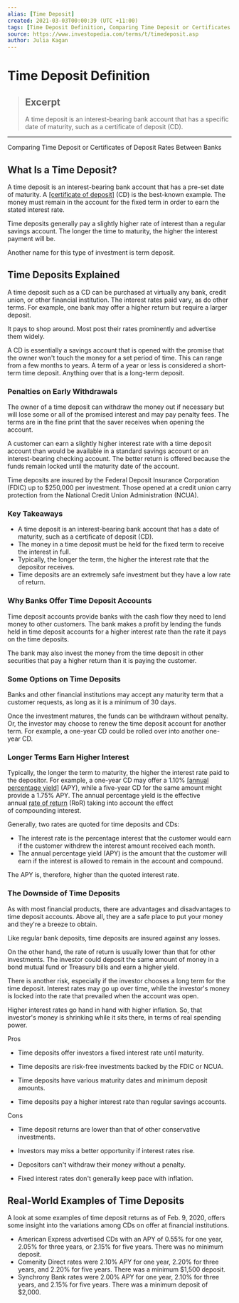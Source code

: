```yaml
---
alias: [Time Deposit]
created: 2021-03-03T00:00:39 (UTC +11:00)
tags: [Time Deposit Definition, Comparing Time Deposit or Certificates of Deposit Rates Between Banks]
source: https://www.investopedia.com/terms/t/timedeposit.asp
author: Julia Kagan
---
```


# Time Deposit Definition

> ## Excerpt
> A time deposit is an interest-bearing bank account that has a specific date of maturity, such as a certificate of deposit (CD).

---

Comparing Time Deposit or Certificates of Deposit Rates Between Banks
## What Is a Time Deposit?

A time deposit is an interest-bearing bank account that has a pre-set date of maturity. A [[certificate of deposit]](https://www.investopedia.com/terms/c/certificateofdeposit.asp) (CD) is the best-known example. The money must remain in the account for the fixed term in order to earn the stated interest rate.

Time deposits generally pay a slightly higher rate of interest than a regular savings account. The longer the time to maturity, the higher the interest payment will be.

Another name for this type of investment is term deposit.

## Time Deposits Explained

A time deposit such as a CD can be purchased at virtually any bank, credit union, or other financial institution. The interest rates paid vary, as do other terms. For example, one bank may offer a higher return but require a larger deposit.

It pays to shop around. Most post their rates prominently and advertise them widely.

A CD is essentially a savings account that is opened with the promise that the owner won't touch the money for a set period of time. This can range from a few months to years. A term of a year or less is considered a short-term time deposit. Anything over that is a long-term deposit.

### Penalties on Early Withdrawals

The owner of a time deposit can withdraw the money out if necessary but will lose some or all of the promised interest and may pay penalty fees. The terms are in the fine print that the saver receives when opening the account.

A customer can earn a slightly higher interest rate with a time deposit account than would be available in a standard savings account or an interest-bearing checking account. The better return is offered because the funds remain locked until the maturity date of the account.

Time deposits are insured by the Federal Deposit Insurance Corporation (FDIC) up to $250,000 per investment. Those opened at a credit union carry protection from the National Credit Union Administration (NCUA).

### Key Takeaways

-   A time deposit is an interest-bearing bank account that has a date of maturity, such as a certificate of deposit (CD).
-   The money in a time deposit must be held for the fixed term to receive the interest in full.
-   Typically, the longer the term, the higher the interest rate that the depositor receives.
-   Time deposits are an extremely safe investment but they have a low rate of return.

### Why Banks Offer Time Deposit Accounts

Time deposit accounts provide banks with the cash flow they need to lend money to other customers. The bank makes a profit by lending the funds held in time deposit accounts for a higher interest rate than the rate it pays on the time deposits.

The bank may also invest the money from the time deposit in other securities that pay a higher return than it is paying the customer.

### Some Options on Time Deposits

Banks and other financial institutions may accept any maturity term that a customer requests, as long as it is a minimum of 30 days.

Once the investment matures, the funds can be withdrawn without penalty. Or, the investor may choose to renew the time deposit account for another term. For example, a one-year CD could be rolled over into another one-year CD.

### Longer Terms Earn Higher Interest

Typically, the longer the term to maturity, the higher the interest rate paid to the depositor. For example, a one-year CD may offer a 1.10% [[annual percentage yield]](https://www.investopedia.com/terms/a/apy.asp) (APY), while a five-year CD for the same amount might provide a 1.75% APY. The annual percentage yield is the effective annual [rate of return](https://www.investopedia.com/terms/r/rateofreturn.asp) (RoR) taking into account the effect of compounding interest. 

Generally, two rates are quoted for time deposits and CDs:

-   The interest rate is the percentage interest that the customer would earn if the customer withdrew the interest amount received each month.
-   The annual percentage yield (APY) is the amount that the customer will earn if the interest is allowed to remain in the account and compound.

The APY is, therefore, higher than the quoted interest rate.

### The Downside of Time Deposits

As with most financial products, there are advantages and disadvantages to time deposit accounts. Above all, they are a safe place to put your money and they're a breeze to obtain.

Like regular bank deposits, time deposits are insured against any losses.

On the other hand, the rate of return is usually lower than that for other investments. The investor could deposit the same amount of money in a bond mutual fund or Treasury bills and earn a higher yield.

There is another risk, especially if the investor chooses a long term for the time deposit. Interest rates may go up over time, while the investor's money is locked into the rate that prevailed when the account was open.

Higher interest rates go hand in hand with higher inflation. So, that investor's money is shrinking while it sits there, in terms of real spending power.

Pros

-   Time deposits offer investors a fixed interest rate until maturity.
    
-   Time deposits are risk-free investments backed by the FDIC or NCUA.
    
-   Time deposits have various maturity dates and minimum deposit amounts.
    
-   Time deposits pay a higher interest rate than regular savings accounts.
    

Cons

-   Time deposit returns are lower than that of other conservative investments.
    
-   Investors may miss a better opportunity if interest rates rise.
    
-   Depositors can't withdraw their money without a penalty.
    
-   Fixed interest rates don't generally keep pace with inflation.
    

## Real-World Examples of Time Deposits

A look at some examples of time deposit returns as of Feb. 9, 2020, offers some insight into the variations among CDs on offer at financial institutions.

-   American Express advertised CDs with an APY of 0.55% for one year, 2.05% for three years, or 2.15% for five years. There was no minimum deposit.
-   Comenity Direct rates were 2.10% APY for one year, 2.20% for three years, and 2.20% for five years. There was a minimum $1,500 deposit.
-   Synchrony Bank rates were 2.00% APY for one year, 2.10% for three years, and 2.15% for five years. There was a minimum deposit of $2,000.
